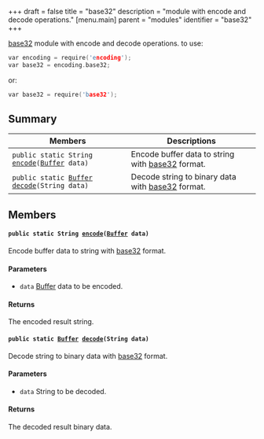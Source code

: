 +++
draft = false
title = "base32"
description = "module with encode and decode operations."
[menu.main]
parent = "modules"
identifier = "base32"
+++

[base32](#d4/dba/namespacebase32) module with encode and decode operations. to use:

```cpp
var encoding = require('encoding');
var base32 = encoding.base32;
```
 or: 
```cpp
var base32 = require('base32');
```

## Summary

 Members                        | Descriptions                                
--------------------------------|---------------------------------------------
`public static String `[`encode`](#d4/dba/namespacebase32_1abcb8ee9ecac2cf5cc508cbe896cede6b)`(`[`Buffer`](#d0/d11/classBuffer)` data)`            | Encode buffer data to string with [base32](#d4/dba/namespacebase32) format.
`public static `[`Buffer`](#d0/d11/classBuffer)` `[`decode`](#d4/dba/namespacebase32_1afe529218e5132fc597aac4427ff969eb)`(String data)`            | Decode string to binary data with [base32](#d4/dba/namespacebase32) format.

## Members

#### `public static String `[`encode`](#d4/dba/namespacebase32_1abcb8ee9ecac2cf5cc508cbe896cede6b)`(`[`Buffer`](#d0/d11/classBuffer)` data)` 

Encode buffer data to string with [base32](#d4/dba/namespacebase32) format.

#### Parameters
* `data` [Buffer](#d0/d11/classBuffer) data to be encoded. 

#### Returns
The encoded result string.

#### `public static `[`Buffer`](#d0/d11/classBuffer)` `[`decode`](#d4/dba/namespacebase32_1afe529218e5132fc597aac4427ff969eb)`(String data)` 

Decode string to binary data with [base32](#d4/dba/namespacebase32) format.

#### Parameters
* `data` String to be decoded. 

#### Returns
The decoded result binary data.

